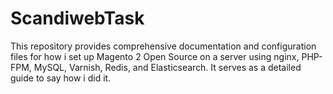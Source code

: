# ScandiwebTask
This repository provides comprehensive documentation and configuration files for how i set up Magento 2 Open Source on a server using nginx, PHP-FPM, MySQL, Varnish, Redis, and Elasticsearch. It serves as a detailed guide to say how i did it.



